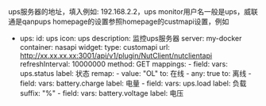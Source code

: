 ups服务器的地址，填入例如: 192.168.2.2，ups monitor用户名一般是ups，威联通是qanpups
homepage的设置参照homepage的custmapi设置，例如
- ups:
    id: ups
    icon: ups
    description: 监控ups服务器
    server: my-docker
    container: nasapi
    widget:
        type: customapi
        url: http://xx.xx.xx.xx:3001/api/v1/plugin/NutClient/nutclientapi
        refreshInterval: 10000000
        method: GET
        mappings:
        - field:
            vars: ups.status
            label: 状态
            remap:
            - value: "OL"
                to: 在线
            - any: true
                to: 离线
        - field:
            vars: battery.charge
            label: 电量
        - field:
            vars: ups.load
            label: 负载
            suffix: "%"
        - field:
            vars: battery.voltage
            label: 电压